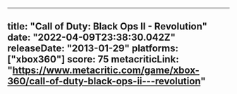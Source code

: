 
---
title: "Call of Duty: Black Ops II - Revolution"
date: "2022-04-09T23:38:30.042Z"
releaseDate: "2013-01-29"
platforms: ["xbox360"]
score: 75
metacriticLink: "https://www.metacritic.com/game/xbox-360/call-of-duty-black-ops-ii---revolution"
---
